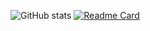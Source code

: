 ![GitHub stats](https://github-readme-stats.vercel.app/api?username=yuvikasai&show_icons=true&theme=ambient_gradient)
[![Readme Card](https://github-readme-stats.vercel.app/api/pin/?username=yuvikasai&repo=github-readme-stats_ambient_gradient)](https://github.com/yuvikasai/github-readme-stats)
